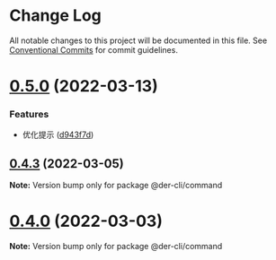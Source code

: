 # Change Log

All notable changes to this project will be documented in this file.
See [Conventional Commits](https://conventionalcommits.org) for commit guidelines.

# [0.5.0](https://github.com/der-cli/der-cli/compare/v0.4.7...v0.5.0) (2022-03-13)


### Features

* 优化提示 ([d943f7d](https://github.com/der-cli/der-cli/commit/d943f7dcef9b145c79b68367a4252b4b428cdabc))





## [0.4.3](https://github.com/der-cli/der-cli/compare/v0.4.2...v0.4.3) (2022-03-05)

**Note:** Version bump only for package @der-cli/command





# [0.4.0](https://github.com/der-cli/der-cli/compare/v0.3.3...v0.4.0) (2022-03-03)

**Note:** Version bump only for package @der-cli/command
